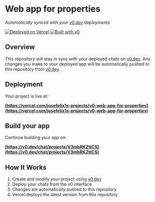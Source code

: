 # Web app for properties

*Automatically synced with your [v0.dev](https://v0.dev) deployments*

[![Deployed on Vercel](https://img.shields.io/badge/Deployed%20on-Vercel-black?style=for-the-badge&logo=vercel)](https://vercel.com/josefelix1s-projects/v0-web-app-for-properties)
[![Built with v0](https://img.shields.io/badge/Built%20with-v0.dev-black?style=for-the-badge)](https://v0.dev/chat/projects/V3mbRKZttCS)

## Overview

This repository will stay in sync with your deployed chats on [v0.dev](https://v0.dev).
Any changes you make to your deployed app will be automatically pushed to this repository from [v0.dev](https://v0.dev).

## Deployment

Your project is live at:

**[https://vercel.com/josefelix1s-projects/v0-web-app-for-properties](https://vercel.com/josefelix1s-projects/v0-web-app-for-properties)**

## Build your app

Continue building your app on:

**[https://v0.dev/chat/projects/V3mbRKZttCS](https://v0.dev/chat/projects/V3mbRKZttCS)**

## How It Works

1. Create and modify your project using [v0.dev](https://v0.dev)
2. Deploy your chats from the v0 interface
3. Changes are automatically pushed to this repository
4. Vercel deploys the latest version from this repository